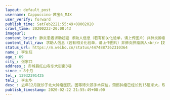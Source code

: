 ```yaml
---
layout: default_post
username: Cappuccino-茜宝6_MJX
user_verify: forward
publish_time: SatFeb2221:55:49+08002020
crawl_time: 20200223-20:00:43
imageurl: 
content_brief: 肺炎患者求助超话 求助人信息（若有相关化验单，请上传图片）非肺炎肿瘤病人【姓名】李生旺【年龄】69【所在城市】张家口【所在小区、社区】赤城县红山寺东大街南3巷【患病时间】8个月【联系方式】13932391425【其他紧急联系人】李志华【病情描述】去年12月就诊于北大肿瘤医院，因等待头颈 ...全文
content_full_raw: 求助人信息（若有相关化验单，请上传图片）非肺炎肿瘤病人<br/>【姓名】李生旺<br/>【年龄】69<br/>【所在城市】张家口<br/>【所在小区、社区】赤城县红山寺东大街南3巷<br/>【患病时间】8个月<br/>【联系方式】13932391425<br/>【其他紧急联系人】李志华<br/>【病情描述】去年12月就诊于北大肿瘤医院，因等待头颈手术床位，颈部肿瘤已经长到15厘米大，现在出现头痛浑身疼痛，本市医院化疗也没床位。请求北京医院开辟求生通道，救救我的父亲。非肺炎肿瘤晚期病人<adata-url="http://t.cn/R2Wxa5P"href="http://weibo.com/p/1001018008613073200000000"data-hide=""><spanclass='url-icon'><imgstyle='width:1rem;height:1rem'src='https://h5.sinaimg.cn/upload/2015/09/25/3/timeline_card_small_location_default.png'></span><spanclass="surl-text">张家口·赤城县</span></a>
status_url: https://m.weibo.cn/status/4474887362310364
name_: 李生旺
age_: 69
city_: 张家口
address_: 赤城县红山寺东大街南3巷
since_: 8个月
tel_: 13932391425
tel2_: 李志华
desc_: 去年12月就诊于北大肿瘤医院，因等待头颈手术床位，颈部肿瘤已经长到15厘米大，现在出现头痛浑身疼痛，本市医院化疗也没床位。请求北京医院开辟求生通道，救救我的父亲。非肺炎肿瘤晚期病人<adata-url="http//t.cn/R2Wxa5P"href="http//weibo.com/p/1001018008613073200000000"data-hide=""><spanclass='url-icon'><imgstyle='width1rem;height1rem'src='https//h5.sinaimg.cn/upload/2015/09/25/3/timeline_card_small_location_default.png'></span><spanclass="surl-text">张家口·赤城县</span></a>
publish_timestamp: 2020-02-22 21:55:49+08:00
---
```

